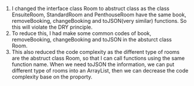 1. I changed the interface class Room to abstruct class as the class EnsuiteRoom, StandardRoom and PenthouseRoom have the same book, removeBooking, changeBooking and toJSON(very similar) functions. So this will violate the DRY principle.
2. To reduce this, I had make some common codes of book, removeBooking, changeBooking and toJSON in the absturct class Room.
3. This also reduced the code complexity as the different type of rooms are the abstruct class Room, so that I can call functions using the same function name. When we need toJSON the information, we can put different type of rooms into an ArrayList, then we can decrease the code complexity base on the proporty.
